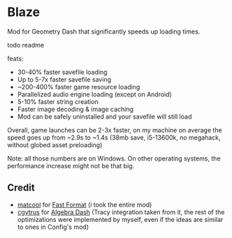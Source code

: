 # Blaze

Mod for Geometry Dash that significantly speeds up loading times.

todo readme

feats:

* 30-40% faster savefile loading
* Up to 5-7x faster savefile saving
* ~200-400% faster game resource loading
* Parallelized audio engine loading (except on Android)
* 5-10% faster string creation
* Faster image decoding & image caching
* Mod can be safely uninstalled and your savefile will still load

Overall, game launches can be 2-3x faster, on my machine on average the speed goes up from ~2.9s to ~1.4s (38mb save, i5-13600k, no megahack, without globed asset preloading)

Note: all those numbers are on Windows. On other operating systems, the performance increase might not be that big.


## Credit

* [matcool](https://github.com/matcool) for [Fast Format](https://github.com/matcool/geode-mods/blob/main/fast-format/main.cpp) (i took the entire mod)
* [cgytrus](https://github.com/cgytrus) for [Algebra Dash](https://github.com/cgytrus/AlgebraDash) (Tracy integration taken from it, the rest of the optimizations were implemented by myself, even if the ideas are similar to ones in Config's mod)
